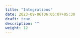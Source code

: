 ```yaml
---
title: "Integrations"
date: 2023-09-06T06:05:07+05:30
draft: true
description: ""
weight: 12
---
```

